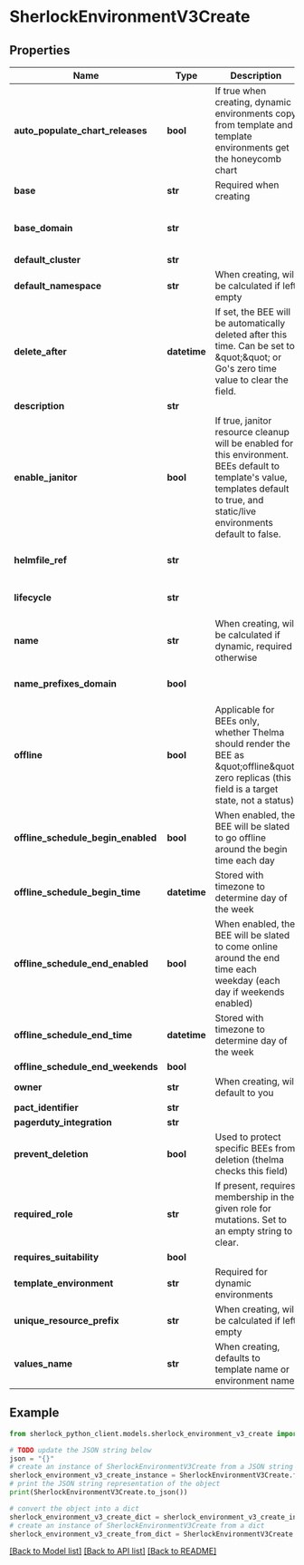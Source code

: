 # SherlockEnvironmentV3Create


## Properties

Name | Type | Description | Notes
------------ | ------------- | ------------- | -------------
**auto_populate_chart_releases** | **bool** | If true when creating, dynamic environments copy from template and template environments get the honeycomb chart | [optional] [default to True]
**base** | **str** | Required when creating | [optional] 
**base_domain** | **str** |  | [optional] [default to 'bee.envs-terra.bio']
**default_cluster** | **str** |  | [optional] 
**default_namespace** | **str** | When creating, will be calculated if left empty | [optional] 
**delete_after** | **datetime** | If set, the BEE will be automatically deleted after this time. Can be set to \&quot;\&quot; or Go&#39;s zero time value to clear the field. | [optional] 
**description** | **str** |  | [optional] 
**enable_janitor** | **bool** | If true, janitor resource cleanup will be enabled for this environment. BEEs default to template&#39;s value, templates default to true, and static/live environments default to false. | [optional] 
**helmfile_ref** | **str** |  | [optional] [default to 'HEAD']
**lifecycle** | **str** |  | [optional] [default to 'dynamic']
**name** | **str** | When creating, will be calculated if dynamic, required otherwise | [optional] 
**name_prefixes_domain** | **bool** |  | [optional] [default to True]
**offline** | **bool** | Applicable for BEEs only, whether Thelma should render the BEE as \&quot;offline\&quot; zero replicas (this field is a target state, not a status) | [optional] [default to False]
**offline_schedule_begin_enabled** | **bool** | When enabled, the BEE will be slated to go offline around the begin time each day | [optional] 
**offline_schedule_begin_time** | **datetime** | Stored with timezone to determine day of the week | [optional] 
**offline_schedule_end_enabled** | **bool** | When enabled, the BEE will be slated to come online around the end time each weekday (each day if weekends enabled) | [optional] 
**offline_schedule_end_time** | **datetime** | Stored with timezone to determine day of the week | [optional] 
**offline_schedule_end_weekends** | **bool** |  | [optional] 
**owner** | **str** | When creating, will default to you | [optional] 
**pact_identifier** | **str** |  | [optional] 
**pagerduty_integration** | **str** |  | [optional] 
**prevent_deletion** | **bool** | Used to protect specific BEEs from deletion (thelma checks this field) | [optional] [default to False]
**required_role** | **str** | If present, requires membership in the given role for mutations. Set to an empty string to clear. | [optional] 
**requires_suitability** | **bool** |  | [optional] 
**template_environment** | **str** | Required for dynamic environments | [optional] 
**unique_resource_prefix** | **str** | When creating, will be calculated if left empty | [optional] 
**values_name** | **str** | When creating, defaults to template name or environment name | [optional] 

## Example

```python
from sherlock_python_client.models.sherlock_environment_v3_create import SherlockEnvironmentV3Create

# TODO update the JSON string below
json = "{}"
# create an instance of SherlockEnvironmentV3Create from a JSON string
sherlock_environment_v3_create_instance = SherlockEnvironmentV3Create.from_json(json)
# print the JSON string representation of the object
print(SherlockEnvironmentV3Create.to_json())

# convert the object into a dict
sherlock_environment_v3_create_dict = sherlock_environment_v3_create_instance.to_dict()
# create an instance of SherlockEnvironmentV3Create from a dict
sherlock_environment_v3_create_from_dict = SherlockEnvironmentV3Create.from_dict(sherlock_environment_v3_create_dict)
```
[[Back to Model list]](../README.md#documentation-for-models) [[Back to API list]](../README.md#documentation-for-api-endpoints) [[Back to README]](../README.md)


